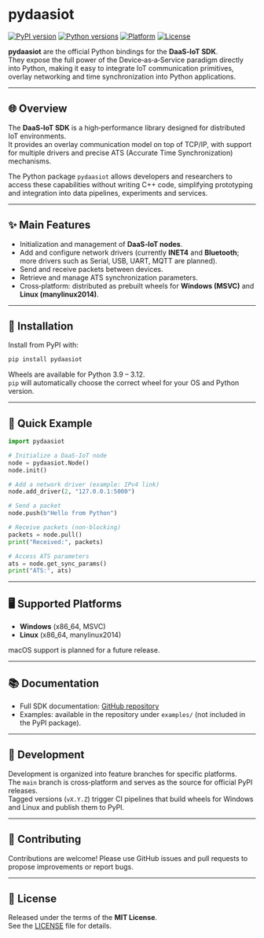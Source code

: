 # pydaasiot

[![PyPI version](https://img.shields.io/pypi/v/pydaasiot.svg)](https://pypi.org/project/pydaasiot/)
[![Python versions](https://img.shields.io/pypi/pyversions/pydaasiot.svg)](https://pypi.org/project/pydaasiot/)
[![Platform](https://img.shields.io/badge/platform-Windows%20%7C%20Linux-blue.svg)](#-supported-platforms)
[![License](https://img.shields.io/pypi/l/pydaasiot.svg)](LICENSE)

**pydaasiot** are the official Python bindings for the **DaaS‑IoT SDK**.  
They expose the full power of the Device‑as‑a‑Service paradigm directly into Python, making it easy to integrate IoT communication primitives, overlay networking and time synchronization into Python applications.

---

## 🌐 Overview

The **DaaS‑IoT SDK** is a high‑performance library designed for distributed IoT environments.  
It provides an overlay communication model on top of TCP/IP, with support for multiple drivers and precise ATS (Accurate Time Synchronization) mechanisms.

The Python package `pydaasiot` allows developers and researchers to access these capabilities without writing C++ code, simplifying prototyping and integration into data pipelines, experiments and services.

---

## ✨ Main Features

- Initialization and management of **DaaS‑IoT nodes**.
- Add and configure network drivers (currently **INET4** and **Bluetooth**; more drivers such as Serial, USB, UART, MQTT are planned).  
- Send and receive packets between devices.  
- Retrieve and manage ATS synchronization parameters.  
- Cross‑platform: distributed as prebuilt wheels for **Windows (MSVC)** and **Linux (manylinux2014)**.  

---

## 🚀 Installation

Install from PyPI with:

```bash
pip install pydaasiot
```

Wheels are available for Python 3.9 – 3.12.  
`pip` will automatically choose the correct wheel for your OS and Python version.

---

## 🧪 Quick Example

```python
import pydaasiot

# Initialize a DaaS-IoT node
node = pydaasiot.Node()
node.init()

# Add a network driver (example: IPv4 link)
node.add_driver(2, "127.0.0.1:5000")

# Send a packet
node.push(b"Hello from Python")

# Receive packets (non-blocking)
packets = node.pull()
print("Received:", packets)

# Access ATS parameters
ats = node.get_sync_params()
print("ATS:", ats)
```

---

## 🖥️ Supported Platforms

- **Windows** (x86_64, MSVC)
- **Linux** (x86_64, manylinux2014)

macOS support is planned for a future release.

---

## 📚 Documentation

- Full SDK documentation: [GitHub repository](https://github.com/your-org/pydaasiot)  
- Examples: available in the repository under `examples/` (not included in the PyPI package).  

---

## 🔧 Development

Development is organized into feature branches for specific platforms.  
The `main` branch is cross‑platform and serves as the source for official PyPI releases.  
Tagged versions (`vX.Y.Z`) trigger CI pipelines that build wheels for Windows and Linux and publish them to PyPI.

---

## 🤝 Contributing

Contributions are welcome! Please use GitHub issues and pull requests to propose improvements or report bugs.

---

## 📄 License

Released under the terms of the **MIT License**.  
See the [LICENSE](LICENSE) file for details.
